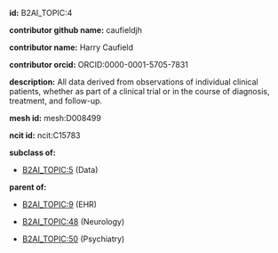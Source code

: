 **id:** B2AI_TOPIC:4

**contributor github name:** caufieldjh

**contributor name:** Harry Caufield

**contributor orcid:** ORCID:0000-0001-5705-7831

**description:** All data derived from observations of individual clinical patients, whether as part of a clinical trial or in the course of diagnosis, treatment, and follow-up.

**mesh id:** mesh:D008499

**ncit id:** ncit:C15783

**subclass of:**

- [B2AI_TOPIC:5](../topics/Data.markdown) (Data)

**parent of:**

- [B2AI_TOPIC:9](../topics/EHR.markdown) (EHR)

- [B2AI_TOPIC:48](../topics/Neurology.markdown) (Neurology)

- [B2AI_TOPIC:50](../topics/Psychiatry.markdown) (Psychiatry)
